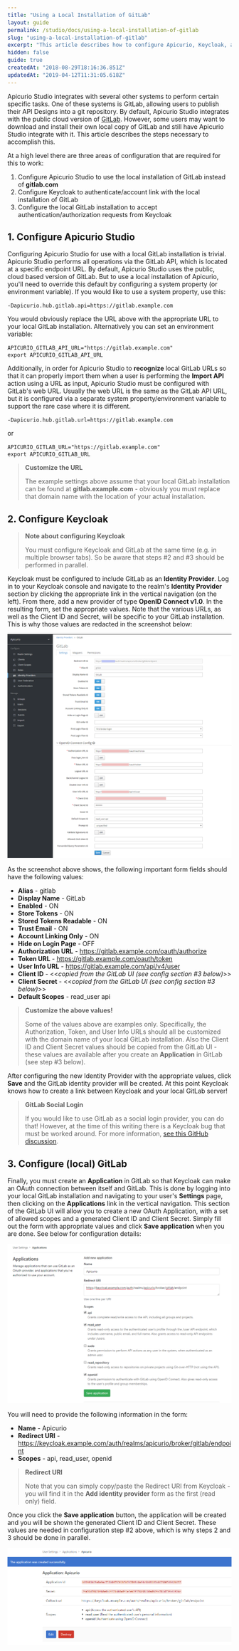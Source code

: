 ```yaml
---
title: "Using a Local Installation of GitLab"
layout: guide
permalink: /studio/docs/using-a-local-installation-of-gitlab
slug: "using-a-local-installation-of-gitlab"
excerpt: "This article describes how to configure Apicurio, Keycloak, and (local) GitLab so that all three work together properly (including authentication and account linking)."
hidden: false
guide: true
createdAt: "2018-08-29T18:16:36.851Z"
updatedAt: "2019-04-12T11:31:05.618Z"
---
```

Apicurio Studio integrates with several other systems to perform certain specific tasks.  One of these systems is GitLab, allowing users to publish their API Designs into a git repository.  By default, Apicurio Studio integrates with the public cloud version of [GitLab](http://gitlab.com).  However, some users may want to download and install their own local copy of GitLab and still have Apicurio Studio integrate with it.  This article describes the steps necessary to accomplish this.

At a high level there are three areas of configuration that are required for this to work:

1. Configure Apicurio Studio to use the local installation of GitLab instead of **gitlab.com**
2. Configure Keycloak to authenticate/account link with the local installation of GitLab
3. Configure the local GitLab installation to accept authentication/authorization requests from Keycloak

## 1. Configure Apicurio Studio
Configuring Apicurio Studio for use with a local GitLab installation is trivial.  Apicurio Studio performs all operations via the GitLab API, which is located at a specific endpoint URL.  By default, Apicurio Studio uses the public, cloud based version of GitLab.  But to use a local installation of Apicurio, you'll need to override this default by configuring a system property (or environment variable).  If you would like to use a system property, use this:

```
-Dapicurio.hub.gitlab.api=https://gitlab.example.com
```

You would obviously replace the URL above with the appropriate URL to your local GitLab installation.  Alternatively you can set an environment variable:

```
APICURIO_GITLAB_API_URL="https://gitlab.example.com"
export APICURIO_GITLAB_API_URL
```

Additionally, in order for Apicurio Studio to **recognize** local GitLab URLs so that it can properly import them when a user is performing the **Import API** action using a URL as input, Apicurio Studio must be configured with GitLab's web URL.  Usually the web URL is the same as the GitLab API URL, but it is configured via a separate system property/environment variable to support the rare case where it is different.

```
-Dapicurio.hub.gitlab.url=https://gitlab.example.com
```

or

```
APICURIO_GITLAB_URL="https://gitlab.example.com"
export APICURIO_GITLAB_URL
```
> **Customize the URL**
>
> The example settings above assume that your local GitLab installation can be found at **gitlab.example.com** - obviously you must replace that domain name with the location of your actual installation.

## 2. Configure Keycloak

> **Note about configuring Keycloak**
>
> You must configure Keycloak and GitLab at the same time (e.g. in multiple browser tabs).  So be aware that steps #2 and #3 should be performed in parallel.

Keycloak must be configured to include GitLab as an **Identity Provider**.  Log in to your Keycloak console and navigate to the realm's **Identity Provider** section by clicking the appropriate link in the vertical navigation (on the left).  From there, add a new provider of type **OpenID Connect v1.0**.  In the resulting form, set the appropriate values.  Note that the various URLs, as well as the Client ID and Secret, will be specific to your GitLab installation.  This is why those values are redacted in the screenshot below:

![Gitlab](/images/guides/configure-keycloak-gitlab.png)

As the screenshot above shows, the following important form fields should have the following values:

* **Alias** - gitlab
* **Display Name** - GitLab
* **Enabled** - ON
* **Store Tokens** - ON
* **Stored Tokens Readable** - ON
* **Trust Email** - ON
* **Account Linking Only** - ON
* **Hide on Login Page** - OFF
* **Authorization URL** - https://gitlab.example.com/oauth/authorize
* **Token URL** - https://gitlab.example.com/oauth/token
* **User Info URL** - https://gitlab.example.com/api/v4/user
* **Client ID** - <<*copied from the GitLab UI (see config section #3 below)*>>
* **Client Secret** - <<*copied from the GitLab UI (see config section #3 below)*>>
* **Default Scopes** - read_user api

> **Customize the above values!**
>
> Some of the values above are examples only.  Specifically, the Authorization, Token, and User Info URLs should all be customized with the domain name of your local GitLab installation.  Also the Client ID and Client Secret values should be copied from the GitLab UI - these values are available after you create an **Application** in GitLab (see step #3 below).

After configuring the new Identity Provider with the appropriate values, click **Save** and the GitLab identity provider will be created.  At this point Keycloak knows how to create a link between Keycloak and your local GitLab server!

> **GitLab Social Login**
>
> If you would like to use GitLab as a social login provider, you can do that!  However, at the time of this writing there is a Keycloak bug that must be worked around.  For more information, [see this GitHub discussion](https://github.com/Apicurio/apicurio-studio/issues/711#issuecomment-481303701).

## 3. Configure (local) GitLab
Finally, you must create an **Application** in GitLab so that Keycloak can make an OAuth connection between itself and GitLab.  This is done by logging into your local GitLab installation and navigating to your user's **Settings** page, then clicking on the **Applications** link in the vertical navigation.  This section of the GitLab UI will allow you to create a new OAuth Application, with a set of allowed scopes and a generated Client ID and Client Secret.  Simply fill out the form with appropriate values and click **Save application** when you are done.  See below for configuration details:

![Gitlab](/images/guides/configure-gitlab.png)

You will need to provide the following information in the form:

* **Name** - Apicurio
* **Redirect URI** - https://keycloak.example.com/auth/realms/apicurio/broker/gitlab/endpoint
* **Scopes** - api, read_user, openid

> **Redirect URI**
>
> Note that you can simply copy/paste the Redirect URI from Keycloak - you will find it in the **Add identity provider** form as the first (read only) field.

Once you click the **Save application** button, the application will be created and you will be shown the generated Client ID and Client Secret.  These values are needed in configuration step #2 above, which is why steps 2 and 3 should be done in parallel.

![Gitlab](/images/guides/configure-gitlab-2.png)
